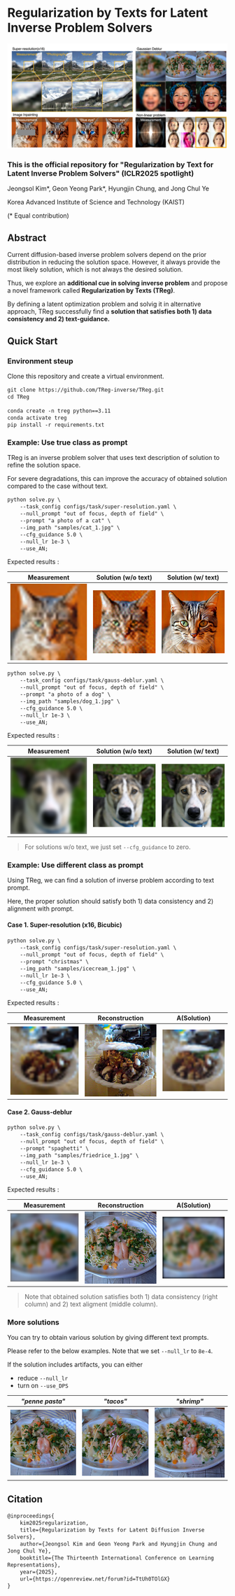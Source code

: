 # Regularization by Texts for Latent Inverse Problem Solvers

![main](assets/main.png)


### This is the official repository for "Regularization by Text for Latent Inverse Problem Solvers" (ICLR2025 spotlight)

Jeongsol Kim*, Geon Yeong Park*, Hyungjin Chung, and Jong Chul Ye

Korea Advanced Institute of Science and Technology (KAIST)

(* Equal contribution)


## Abstract

Current diffusion-based inverse problem solvers depend on the prior distribution in reducing the solution space. However, it always provide the most likely solution, which is not always the desired solution. 

Thus, we explore an __additional cue in solving inverse problem__ and propose a novel framework called __Regularization by Texts (TReg)__.

By defining a latent optimization problem and solvig it in alternative approach, TReg successfully find a __solution that satisfies both 1) data consistency and 2) text-guidance.__


## Quick Start

### Environment steup
Clone this repository and create a virtual environment.

```
git clone https://github.com/TReg-inverse/TReg.git
cd TReg

conda create -n treg python==3.11
conda activate treg
pip install -r requirements.txt
```

### Example: Use true class as prompt

TReg is an inverse problem solver that uses text description of solution to refine the solution space.

For severe degradations, this can improve the accuracy of obtained solution compared to the case without text.

```
python solve.py \
    --task_config configs/task/super-resolution.yaml \
    --null_prompt "out of focus, depth of field" \
    --prompt "a photo of a cat" \
    --img_path "samples/cat_1.jpg" \
    --cfg_guidance 5.0 \
    --null_lr 1e-3 \
    --use_AN;
```

Expected results : 

Measurement | Solution (w/o text) | Solution (w/ text)
:---------:|:---------:|:----------:
![input](assets/cat_input.png) | ![reconw/o](assets/cat_wo_text.png) | ![reconw/](assets/cat_w_text.png)


```
python solve.py \
    --task_config configs/task/gauss-deblur.yaml \
    --null_prompt "out of focus, depth of field" \
    --prompt "a photo of a dog" \
    --img_path "samples/dog_1.jpg" \
    --cfg_guidance 5.0 \
    --null_lr 1e-3 \
    --use_AN;
```

Expected results : 

Measurement | Solution (w/o text) | Solution (w/ text)
:---------:|:---------:|:----------:
![input](assets/dog_input.png) | ![reconw/o](assets/dog_wo_text.png) | ![reconw/](assets/dog_w_text.png)


> For solutions w/o text, we just set `--cfg_guidance` to zero.

### Example: Use different class as prompt

Using TReg, we can find a solution of inverse problem according to text prompt.

Here, the proper solution should satisfy both 1) data consistency and 2) alignment with prompt.


#### Case 1. Super-resolution (x16, Bicubic)
```
python solve.py \
    --task_config configs/task/super-resolution.yaml \
    --null_prompt "out of focus, depth of field" \
    --prompt "christmas" \
    --img_path "samples/icecream_1.jpg" \
    --null_lr 1e-3 \
    --cfg_guidance 5.0 \
    --use_AN;
```

Expected results : 

Measurement | Reconstruction | A(Solution) 
:---------:|:---------:|:---------:
![input](assets/icecream_input.png) | ![recon](assets/icecream_sr_tree.png) | ![recon2](assets/icecream_y.png)

#### Case 2. Gauss-deblur
```
python solve.py \
    --task_config configs/task/gauss-deblur.yaml \
    --null_prompt "out of focus, depth of field" \
    --prompt "spaghetti" \
    --img_path "samples/friedrice_1.jpg" \
    --null_lr 1e-3 \
    --cfg_guidance 5.0 \
    --use_AN;
```

Expected results : 

Measurement | Reconstruction | A(Solution)
:---------:|:---------:|:--------:
![input](assets/fried_input.png) | ![recon](assets/fried_deblur_spaghetti.png) | ![ypred](assets/fried_y.png)


> Note that obtained solution satisfies both 1) data consistency (right column) and 2) text aligment (middle column).


### More solutions

You can try to obtain various solution by giving different text prompts.

Please refer to the below examples. Note that we set `--null_lr` to `8e-4`.

If the solution includes artifacts, you can either
- reduce `--null_lr`
- turn on `--use_DPS`

_"penne pasta"_ | _"tacos"_ | _"shrimp"_
:------:|:-------:|:-------:
![pasta](assets/penne_pasta.png) | ![tacos](assets/tacos.png) | ![shrimp](assets/shrimp.png)


## Citation

```
@inproceedings{
    kim2025regularization,
    title={Regularization by Texts for Latent Diffusion Inverse Solvers},
    author={Jeongsol Kim and Geon Yeong Park and Hyungjin Chung and Jong Chul Ye},
    booktitle={The Thirteenth International Conference on Learning Representations},
    year={2025},
    url={https://openreview.net/forum?id=TtUh0TOlGX}
}
```